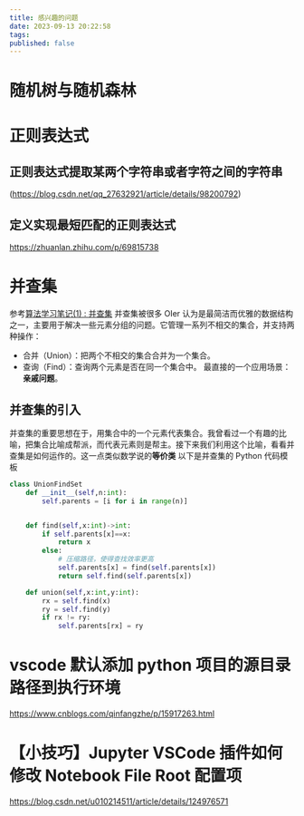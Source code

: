 ```yaml
---
title: 感兴趣的问题
date: 2023-09-13 20:22:58
tags:
published: false
---
```


# 随机树与随机森林

# 正则表达式

## 正则表达式提取某两个字符串或者字符之间的字符串

(https://blog.csdn.net/qq_27632921/article/details/98200792)

## 定义实现最短匹配的正则表达式

https://zhuanlan.zhihu.com/p/69815738

# 并查集

参考[算法学习笔记(1) : 并查集](https://zhuanlan.zhihu.com/p/93647900)
并查集被很多 OIer 认为是最简洁而优雅的数据结构之一，主要用于解决一些元素分组的问题。它管理一系列不相交的集合，并支持两种操作：

- 合并（Union）：把两个不相交的集合合并为一个集合。
- 查询（Find）：查询两个元素是否在同一个集合中。
  最直接的一个应用场景：**亲戚问题**。 

## 并查集的引入
  并查集的重要思想在于，用集合中的一个元素代表集合。我曾看过一个有趣的比喻，把集合比喻成帮派，而代表元素则是帮主。接下来我们利用这个比喻，看看并查集是如何运作的。这一点类似数学说的**等价类**
  以下是并查集的 Python 代码模板

```python
class UnionFindSet
    def __init__(self,n:int):
        self.parents = [i for i in range(n)]


    def find(self,x:int)->int:
        if self.parents[x]==x:
            return x
        else:
            # 压缩路径，使得查找效率更高
            self.parents[x] = find(self.parents[x])
            return self.find(self.parents[x])

    def union(self,x:int,y:int):
        rx = self.find(x)
        ry = self.find(y)
        if rx != ry:
            self.parents[rx] = ry
```

# vscode 默认添加 python 项目的源目录路径到执行环境

https://www.cnblogs.com/qinfangzhe/p/15917263.html

# 【小技巧】Jupyter VSCode 插件如何修改 Notebook File Root 配置项

https://blog.csdn.net/u010214511/article/details/124976571
